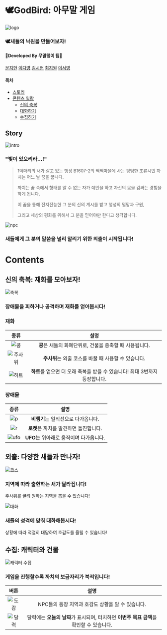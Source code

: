 # 🕊️GodBird: 아무말 게임

![logo](./img/logo_big.png)

### 🕊️새들의 낙원을 만들어보자!

#### 👑Developed By 무말랭이 팀👑

[문지현](https://github.com/solidcellaMoon) [이다영](https://github.com/dayoung100) [김시현](https://github.com/kimsihyun00) [최지원](https://github.com/jiwon199) [이서영](https://github.com/dltjdud808)



#### 목차

- [스토리](#Story)
- [콘텐츠 일람](#Contents)
  - [신의 축복](#신의-축복-재화를-모아보자)
  - [대화하기](#외출-다양한-새들과-만나자)
  - [수집하기](#수집-캐릭터와-건물)





## Story


![intro](./img/intro.png)

### "빛이 있으리라...!"

> 1억마리의 새가 살고 있는 행성 B1607-2의 짹짹마을에 사는 평범한 조류시민 까치는 어느 날 꿈을 꿉니다. 
>
> 까치는 꿈 속에서 형태를 알 수 없는 자가 예언을 하고 자신의 몸을 감싸는 경험을 하게 됩니다.
>
> 이 꿈을 통해 전지전능한 그 분의 신의 계시를 받고 행성의 멸망과 구원, 
>
> 그리고 세상의 평화를 위해서 그 분을 믿어야만 한다고 생각합니다. 




![npc](./img/npc.png)

### 새들에게 그 분의 말씀을 널리 알리기 위한 외출이 시작됩니다!


# Contents

## 신의 축복: 재화를 모아보자!


![축복](./img/축복.png)

### 장애물을 피하거나 공격하며 재화를 얻어봅시다!



### 재화

|            종류             |                             설명                             |
| :-------------------------: | :----------------------------------------------------------: |
|   ![콩](./img/beanUI.png)   |   **콩**은 새들의 화폐단위로, 건물을 증축할 때 사용됩니다.   |
| ![주사위](./img/diceUI.png) |     **주사위**는 외출 코스를 바꿀 때 사용할 수 있습니다.     |
| ![하트](./img/heartUI.png)  | **하트**를 얻으면 더 오래 축복을 받을 수 있습니다! 최대 3번까지 등장합니다. |



### 장애물

|          종류          |                  설명                   |
| :--------------------: | :-------------------------------------: |
| ![p](./img/plane.png)  |   **비행기**는 일직선으로 다가옵니다.   |
| ![r](./img/rocket.png) | **로켓**은 까치를 발견하면 돌진합니다.  |
| ![ufo](./img/ufo.png)  | **UFO**는 위아래로 움직이며 다가옵니다. |





## 외출: 다양한 새들과 만나자!


![코스](./img/코스.png)

### 지역에 따라 출현하는 새가 달라집니다!


주사위를 굴려 원하는 지역을 뽑을 수 있습니다!



![대화](./img/대화1.png)

### 새들의 성격에 맞춰 대화해봅시다!



상황에 따라 적절히 대답하여 호감도를 올릴 수 있습니다!



## 수집: 캐릭터와 건물



![캐릭터 수집](./img/cts3.PNG)


### 게임을 진행할수록 까치의 보금자리가 북적입니다!



|            버튼             |                             설명                             |
| :-------------------------: | :----------------------------------------------------------: |
|  ![도감](./img/index.png)   |      NPC들의 등장 지역과 호감도 상황을 알 수 있습니다.       |
| ![달력](./img/calendar.png) | 달력에는 **오늘의 날짜**가 표시되며, 터치하면 **이번주 목표 금액**을 확인할 수 있습니다. |



